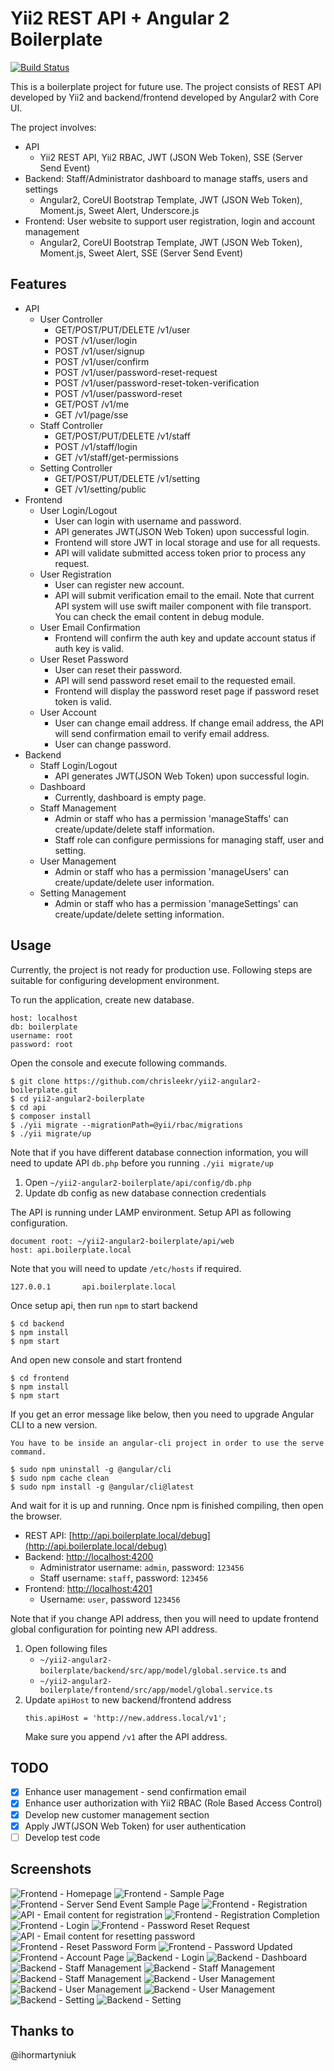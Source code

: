 # Yii2 REST API + Angular 2 Boilerplate

[![Build Status](https://travis-ci.org/chrisleekr/yii2-angular2-boilerplate.svg?branch=master)](https://travis-ci.org/chrisleekr/yii2-angular2-boilerplate)

This is a boilerplate project for future use. The project consists of REST API developed by Yii2 and backend/frontend developed by Angular2 with Core UI.

The project involves:
* API
    - Yii2 REST API, Yii2 RBAC, JWT (JSON Web Token), SSE (Server Send Event)
* Backend: Staff/Administrator dashboard to manage staffs, users and settings
    - Angular2, CoreUI Bootstrap Template, JWT (JSON Web Token), Moment.js, Sweet Alert, Underscore.js
* Frontend: User website to support user registration, login and account management 
    - Angular2, CoreUI Bootstrap Template, JWT (JSON Web Token), Moment.js, Sweet Alert, SSE (Server Send Event)

## Features
- API
    * User Controller
        - GET/POST/PUT/DELETE /v1/user
        - POST /v1/user/login
        - POST /v1/user/signup
        - POST /v1/user/confirm
        - POST /v1/user/password-reset-request
        - POST /v1/user/password-reset-token-verification
        - POST /v1/user/password-reset
        - GET/POST /v1/me
        - GET /v1/page/sse
    * Staff Controller
        - GET/POST/PUT/DELETE /v1/staff
        - POST /v1/staff/login
        - GET /v1/staff/get-permissions
    * Setting Controller
        - GET/POST/PUT/DELETE /v1/setting
        - GET /v1/setting/public
- Frontend
    * User Login/Logout     
        - User can login with username and password.
        - API generates JWT(JSON Web Token) upon successful login.
        - Frontend will store JWT in local storage and use for all requests.
        - API will validate submitted access token prior to process any request. 
    * User Registration
        - User can register new account.
        - API will submit verification email to the email. Note that current API system will use swift mailer component with file transport. You can check the email content in debug module.  
    * User Email Confirmation 
        - Frontend will confirm the auth key and update account status if auth key is valid.
    * User Reset Password
        - User can reset their password.
        - API will send password reset email to the requested email.
        - Frontend will display the password reset page if password reset token is valid.
    * User Account 
        - User can change email address. If change email address, the API will send confirmation email to verify email address.
        - User can change password.
- Backend
    * Staff Login/Logout
        - API generates JWT(JSON Web Token) upon successful login.
    * Dashboard
        - Currently, dashboard is empty page.
    * Staff Management
        - Admin or staff who has a permission 'manageStaffs' can create/update/delete staff information.
        - Staff role can configure permissions for managing staff, user and setting.
    * User Management
        - Admin or staff who has a permission 'manageUsers' can create/update/delete user information.
    * Setting Management
        - Admin or staff who has a permission 'manageSettings' can create/update/delete setting information.

## Usage
Currently, the project is not ready for production use. Following steps are suitable for configuring development environment.

To run the application, create new database.
```
host: localhost
db: boilerplate
username: root
password: root
``` 

Open the console and execute following commands.

```
$ git clone https://github.com/chrisleekr/yii2-angular2-boilerplate.git
$ cd yii2-angular2-boilerplate 
$ cd api
$ composer install
$ ./yii migrate --migrationPath=@yii/rbac/migrations
$ ./yii migrate/up
```

Note that if you have different database connection information, you will need to update API `db.php` before you running `./yii migrate/up`

1. Open `~/yii2-angular2-boilerplate/api/config/db.php`
2. Update db config as new database connection credentials

The API is running under LAMP environment. Setup API as following configuration.
 
```
document root: ~/yii2-angular2-boilerplate/api/web
host: api.boilerplate.local
``` 

Note that you will need to update `/etc/hosts` if required.

```
127.0.0.1       api.boilerplate.local
```

Once setup api, then run `npm` to start backend

```
$ cd backend
$ npm install
$ npm start
``` 

And open new console and start frontend

```
$ cd frontend
$ npm install
$ npm start
``` 

If you get an error message like below, then you need to upgrade Angular CLI to a new version.

```
You have to be inside an angular-cli project in order to use the serve command.
```

```
$ sudo npm uninstall -g @angular/cli
$ sudo npm cache clean
$ sudo npm install -g @angular/cli@latest
```

And wait for it is up and running. Once npm is finished compiling, then open the browser.

* REST API: [http://api.boilerplate.local/debug](http://api.boilerplate.local/debug)
* Backend: [http://localhost:4200](http://localhost:4200)
    - Administrator username: `admin`, password: `123456`
    - Staff username: `staff`, password: `123456`
* Frontend: [http://localhost:4201](http://localhost:4201)
    - Username: `user`, password `123456`


Note that if you change API address, then you will need to update frontend global configuration for pointing new API address.

1. Open following files
    - `~/yii2-angular2-boilerplate/backend/src/app/model/global.service.ts` and
    - `~/yii2-angular2-boilerplate/frontend/src/app/model/global.service.ts`
2. Update `apiHost` to new backend/frontend address
    ```
    this.apiHost = 'http://new.address.local/v1';
    ```
   Make sure you append `/v1` after the API address.

## TODO
- [X] Enhance user management - send confirmation email 
- [X] Enhance user authorization with Yii2 RBAC (Role Based Access Control)
- [X] Develop new customer management section
- [X] Apply JWT(JSON Web Token) for user authentication
- [ ] Develop test code 
   
## Screenshots
![Frontend - Homepage](/screenshots/01.png?raw=true)
![Frontend - Sample Page](/screenshots/02.png?raw=true)
![Frontend - Server Send Event Sample Page](/screenshots/22.png?raw=true)
![Frontend - Registration](/screenshots/03.png?raw=true)
![API - Email content for registration](/screenshots/06.png?raw=true)
![Frontend - Registration Completion](/screenshots/07.png?raw=true)
![Frontend - Login](/screenshots/04.png?raw=true)
![Frontend - Password Reset Request](/screenshots/05.png?raw=true)
![API - Email content for resetting password](/screenshots/08.png?raw=true)
![Frontend - Reset Password Form](/screenshots/09.png?raw=true)
![Frontend - Password Updated](/screenshots/10.png?raw=true)
![Frontend - Account Page](/screenshots/11.png?raw=true)
![Backend - Login](/screenshots/12.png?raw=true)
![Backend - Dashboard](/screenshots/13.png?raw=true)
![Backend - Staff Management](/screenshots/14.png?raw=true)
![Backend - Staff Management](/screenshots/15.png?raw=true)
![Backend - Staff Management](/screenshots/16.png?raw=true)
![Backend - User Management](/screenshots/17.png?raw=true)
![Backend - User Management](/screenshots/18.png?raw=true)
![Backend - User Management](/screenshots/19.png?raw=true)
![Backend - Setting](/screenshots/20.png?raw=true)
![Backend - Setting](/screenshots/21.png?raw=true)

## Thanks to
@ihormartyniuk